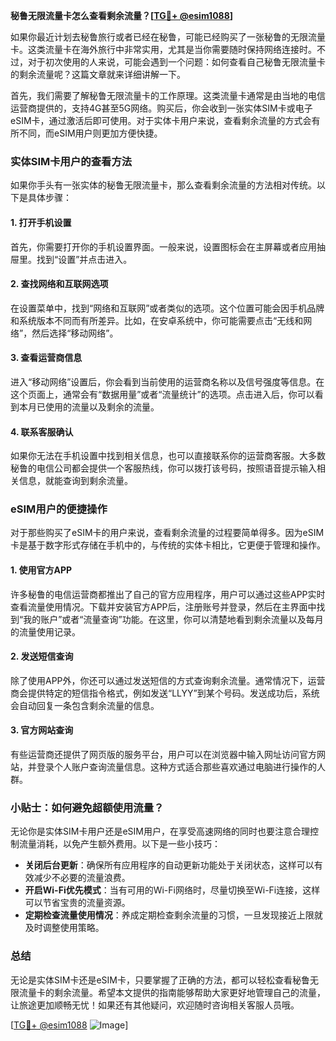 **秘鲁无限流量卡怎么查看剩余流量？[[TG💪+ @esim1088](https://t.me/s/esim1088)]**

如果你最近计划去秘鲁旅行或者已经在秘鲁，可能已经购买了一张秘鲁的无限流量卡。这类流量卡在海外旅行中非常实用，尤其是当你需要随时保持网络连接时。不过，对于初次使用的人来说，可能会遇到一个问题：如何查看自己秘鲁无限流量卡的剩余流量呢？这篇文章就来详细讲解一下。

首先，我们需要了解秘鲁无限流量卡的工作原理。这类流量卡通常是由当地的电信运营商提供的，支持4G甚至5G网络。购买后，你会收到一张实体SIM卡或电子eSIM卡，通过激活后即可使用。对于实体卡用户来说，查看剩余流量的方式会有所不同，而eSIM用户则更加方便快捷。

### 实体SIM卡用户的查看方法

如果你手头有一张实体的秘鲁无限流量卡，那么查看剩余流量的方法相对传统。以下是具体步骤：

#### 1. 打开手机设置
首先，你需要打开你的手机设置界面。一般来说，设置图标会在主屏幕或者应用抽屉里。找到“设置”并点击进入。

#### 2. 查找网络和互联网选项
在设置菜单中，找到“网络和互联网”或者类似的选项。这个位置可能会因手机品牌和系统版本不同而有所差异。比如，在安卓系统中，你可能需要点击“无线和网络”，然后选择“移动网络”。

#### 3. 查看运营商信息
进入“移动网络”设置后，你会看到当前使用的运营商名称以及信号强度等信息。在这个页面上，通常会有“数据用量”或者“流量统计”的选项。点击进入后，你可以看到本月已使用的流量以及剩余的流量。

#### 4. 联系客服确认
如果你无法在手机设置中找到相关信息，也可以直接联系你的运营商客服。大多数秘鲁的电信公司都会提供一个客服热线，你可以拨打该号码，按照语音提示输入相关信息，就能查询到剩余流量。

### eSIM用户的便捷操作

对于那些购买了eSIM卡的用户来说，查看剩余流量的过程要简单得多。因为eSIM卡是基于数字形式存储在手机中的，与传统的实体卡相比，它更便于管理和操作。

#### 1. 使用官方APP
许多秘鲁的电信运营商都推出了自己的官方应用程序，用户可以通过这些APP实时查看流量使用情况。下载并安装官方APP后，注册账号并登录，然后在主界面中找到“我的账户”或者“流量查询”功能。在这里，你可以清楚地看到剩余流量以及每月的流量使用记录。

#### 2. 发送短信查询
除了使用APP外，你还可以通过发送短信的方式查询剩余流量。通常情况下，运营商会提供特定的短信指令格式，例如发送“LLYY”到某个号码。发送成功后，系统会自动回复一条包含剩余流量的信息。

#### 3. 官方网站查询
有些运营商还提供了网页版的服务平台，用户可以在浏览器中输入网址访问官方网站，并登录个人账户查询流量信息。这种方式适合那些喜欢通过电脑进行操作的人群。

### 小贴士：如何避免超额使用流量？

无论你是实体SIM卡用户还是eSIM用户，在享受高速网络的同时也要注意合理控制流量消耗，以免产生额外费用。以下是一些小技巧：

- **关闭后台更新**：确保所有应用程序的自动更新功能处于关闭状态，这样可以有效减少不必要的流量浪费。
- **开启Wi-Fi优先模式**：当有可用的Wi-Fi网络时，尽量切换至Wi-Fi连接，这样可以节省宝贵的流量资源。
- **定期检查流量使用情况**：养成定期检查剩余流量的习惯，一旦发现接近上限就及时调整使用策略。

### 总结

无论是实体SIM卡还是eSIM卡，只要掌握了正确的方法，都可以轻松查看秘鲁无限流量卡的剩余流量。希望本文提供的指南能够帮助大家更好地管理自己的流量，让旅途更加顺畅无忧！如果还有其他疑问，欢迎随时咨询相关客服人员哦。

[[TG💪+ @esim1088](https://t.me/s/esim1088) ![Image](https://i.postimg.cc/4NQfJmqS/Snipaste-2025-05-13-00-14-12.png)]